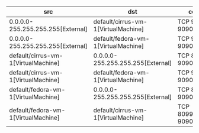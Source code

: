 | src | dst | conn | network | 
|-----|-----|------|------|
| 0.0.0.0-255.255.255.255[External] | default/cirrus-vm-1[VirtualMachine] | TCP 9001-9090 | pod-network | 
| 0.0.0.0-255.255.255.255[External] | default/fedora-vm-1[VirtualMachine] | TCP 9001-9090 | pod-network | 
| default/cirrus-vm-1[VirtualMachine] | 0.0.0.0-255.255.255.255[External] | TCP 8080-9090 | pod-network | 
| default/cirrus-vm-1[VirtualMachine] | default/fedora-vm-1[VirtualMachine] | TCP 9001-9090 | pod-network | 
| default/fedora-vm-1[VirtualMachine] | 0.0.0.0-255.255.255.255[External] | TCP 8080-9090 | pod-network | 
| default/fedora-vm-1[VirtualMachine] | default/cirrus-vm-1[VirtualMachine] | TCP 8099,9001-9090 | pod-network | 
